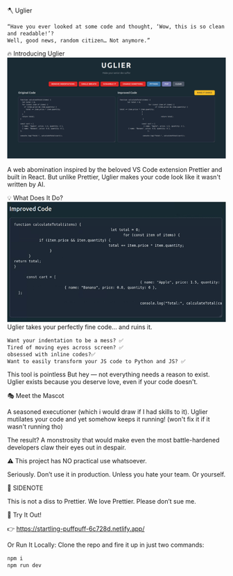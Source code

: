 🪓 Uglier

    “Have you ever looked at some code and thought, ‘Wow, this is so clean and readable!’?
    Well, good news, random citizen… Not anymore.”

🔥 Introducing Uglier
![Uglier Screenshot](./src/assets/Screenshot%20from%202025-07-26%2020-41-14.png)

A web abomination inspired by the beloved VS Code extension Prettier and built in React.
But unlike Prettier, Uglier makes your code look like it wasn't written by AI.

💡 What Does It Do?
![Uglier in Action](./src/assets/Screencastfrom2025-07-2620-43-37-ezgif.com-video-to-gif-converter.gif)
Uglier takes your perfectly fine code… and ruins it.

    Want your indentation to be a mess? ✅
    Tired of moving eyes across screen? ✅
    obsessed with inline codes?✅
    Want to easily transform your JS code to Python and JS? ✅

This tool is pointless But hey — not everything needs a reason to exist. Uglier exists because you deserve love, even if your code doesn't.

🎭 Meet the Mascot

A seasoned executioner (which i would draw if I had skills to it).
Uglier mutilates your code and yet somehow keeps it running! (won't fix it if it wasn't running tho)

The result?
A monstrosity that would make even the most battle-hardened developers claw their eyes out in despair.

⚠️ This project has NO practical use whatsoever.

Seriously.
Don’t use it in production.
Unless you hate your team.
Or yourself.

📝 SIDENOTE

This is not a diss to Prettier.
We love Prettier.
Please don’t sue me.

🔗 Try It Out!

👉 https://startling-puffpuff-6c728d.netlify.app/

Or Run It Locally:
Clone the repo and fire it up in just two commands:

    npm i
    npm run dev
